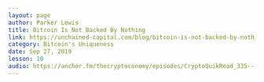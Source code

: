 ```yaml
---
layout: page
author: Parker Lewis
title: Bitcoin Is Not Backed By Nothing
link: https://unchained-capital.com/blog/bitcoin-is-not-backed-by-nothing/
category: Bitcoin's Uniqueness
date: Sep 27, 2019
lesson: 10
audio: https://anchor.fm/thecryptoconomy/episodes/CryptoQuikRead_335---Bitcoin-is-Not-Backed-by-Nothing-Parker-Lewis-e9v1rs/a-a18o11t
---
```

